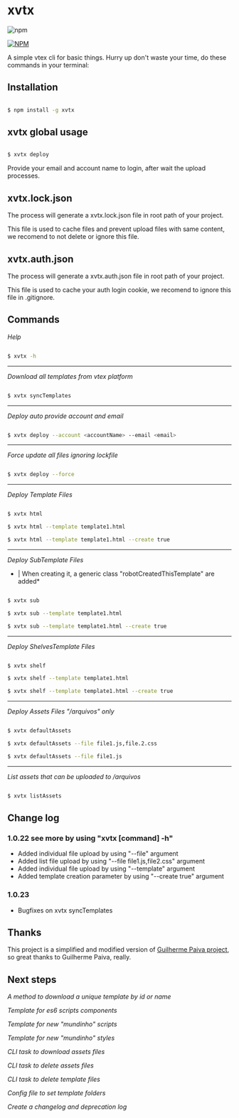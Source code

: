 # xvtx

![npm](https://img.shields.io/npm/dt/xvtx.svg)

[![NPM](https://nodei.co/npm/xvtx.png)](https://nodei.co/npm/xvtx/)

A simple vtex cli for basic things.
Hurry up don't waste your time, do these commands in your terminal:


## Installation

```bash

$ npm install -g xvtx

```

## xvtx global usage

```bash

$ xvtx deploy

```

Provide your email and account name to login, after wait the upload processes.

## xvtx.lock.json

The process will generate a xvtx.lock.json file in root path of your project.

This file is used to cache files and prevent upload files with same content, we recomend to not delete or ignore this file.

## xvtx.auth.json

The process will generate a xvtx.auth.json file in root path of your project.

This file is used to cache your auth login cookie, we recomend to ignore this file in .gitignore.


## Commands

*Help*

```bash

$ xvtx -h

```
___

*Download all templates from vtex platform*

```bash

$ xvtx syncTemplates

```
___

*Deploy auto provide account and email*

```bash

$ xvtx deploy --account <accountName> --email <email>

```
___
*Force update all files ignoring lockfile*

```bash

$ xvtx deploy --force

```
___
*Deploy Template Files*

```bash

$ xvtx html

$ xvtx html --template template1.html

$ xvtx html --template template1.html --create true

```
___
*Deploy SubTemplate Files*
* | When creating it, a generic class "robotCreatedThisTemplate" are added*

```bash

$ xvtx sub

$ xvtx sub --template template1.html

$ xvtx sub --template template1.html --create true

```
___
*Deploy ShelvesTemplate Files*

```bash

$ xvtx shelf

$ xvtx shelf --template template1.html

$ xvtx shelf --template template1.html --create true

```
___
*Deploy Assets Files "/arquivos" only*

```bash

$ xvtx defaultAssets

$ xvtx defaultAssets --file file1.js,file.2.css

$ xvtx defaultAssets --file file1.js

```

___
*List assets that can be uploaded to /arquivos*

```bash

$ xvtx listAssets

```

## Change log

### 1.0.22 see more by using "xvtx [command] -h"
- Added individual file upload by using "--file" argument
- Added list file upload by using "--file file1.js,file2.css" argument
- Added individual file upload by using "--template" argument
- Added template creation parameter by using "--create true" argument

### 1.0.23
-  Bugfixes on xvtx syncTemplates



## Thanks
This project is a simplified and modified version of [Guilherme Paiva project], so great thanks to Guilherme Paiva, really.


## Next steps
*A method to download a unique template by id or name*

*Template for es6 scripts components*

*Template for new "mundinho" scripts*

*Template for new "mundinho" styles*

*CLI task to download assets files*

*CLI task to delete assets files*

*CLI task to delete template files*

*Config file to set template folders*

*Create a changelog and deprecation log*


[Guilherme Paiva project]: https://github.com/gfpaiva/jussitb

